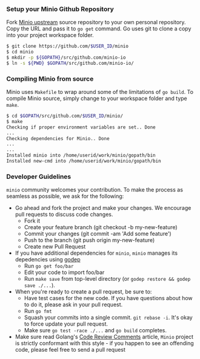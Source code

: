 ### Setup your Minio Github Repository
Fork [Minio upstream](https://github.com/Minio-io/minio/fork) source repository to your own personal repository. Copy the URL and pass it to ``go get`` command. Go uses git to clone a copy into your project workspace folder.
```sh
$ git clone https://github.com/$USER_ID/minio
$ cd minio
$ mkdir -p ${GOPATH}/src/github.com/minio-io
$ ln -s ${PWD} $GOPATH/src/github.com/minio-io/
```

### Compiling Minio from source
Minio uses ``Makefile`` to wrap around some of the limitations of ``go build``. To compile Minio source, simply change to your workspace folder and type ``make``.
```sh
$ cd $GOPATH/src/github.com/$USER_ID/minio/
$ make
Checking if proper environment variables are set.. Done
...
Checking dependencies for Minio.. Done
...
...
Installed minio into /home/userid/work/minio/gopath/bin
Installed new-cmd into /home/userid/work/minio/gopath/bin
```
###  Developer Guidelines

``minio`` community welcomes your contribution. To make the process as seamless as possible, we ask for the following:
* Go ahead and fork the project and make your changes. We encourage pull requests to discuss code changes.
  - Fork it
  - Create your feature branch (git checkout -b my-new-feature)
  - Commit your changes (git commit -am 'Add some feature')
  - Push to the branch (git push origin my-new-feature)
  - Create new Pull Request
* If you have additional dependencies for ``minio``, ``minio`` manages its depedencies using [godep](https://github.com/tools/godep)
  - Run `go get foo/bar`
  - Edit your code to import foo/bar
  - Run `make save` from top-level directory (or `godep restore && godep save ./...`).
* When you're ready to create a pull request, be sure to:
  - Have test cases for the new code. If you have questions about how to do it, please ask in your pull request.
  - Run `go fmt`
  - Squash your commits into a single commit. `git rebase -i`. It's okay to force update your pull request.
  - Make sure `go test -race ./...` and `go build` completes.
* Make sure read Golang's [Code Review Comments](https://github.com/golang/go/wiki/CodeReviewComments) article, `Minio` project is strictly conformant with this style - if you happen to see an offending code, please feel free to send a pull request 
